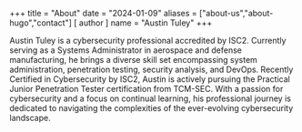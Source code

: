 +++
title = "About"
date = "2024-01-09"
aliases = ["about-us","about-hugo","contact"]
[ author ]
  name = "Austin Tuley"
+++

Austin Tuley is a cybersecurity professional accredited by ISC2. Currently serving as a Systems Administrator in aerospace and defense manufacturing, he brings a diverse skill set encompassing system administration, penetration testing, security analysis, and DevOps. Recently Certified in Cybersecurity by ISC2, Austin is actively pursuing the Practical Junior Penetration Tester certification from TCM-SEC. With a passion for cybersecurity and a focus on continual learning, his professional journey is dedicated to navigating the complexities of the ever-evolving cybersecurity landscape.
